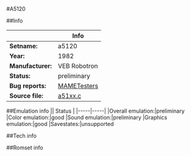 #A5120

##Info

||Info|
|-----|-----|
|**Setname:**|a5120
|**Year:**|1982
|**Manufacturer:**|VEB Robotron
|**Status:**|preliminary
|**Bug reports:**|[MAMETesters](http://mametesters.org/view_all_set.php?type=1&temporary=y&search=a51xx.c)
|**Source file:**|[a51xx.c](https://github.com/mamedev/mame/blob/master/src/mess/drivers/a51xx.c)

##Emulation info
|| Status |
|-----|-----|
|Overall emulation:|preliminary
|Color emulation:|good
|Sound emulation:|preliminary
|Graphics emulation:|good
|Savestates:|unsupported

##Tech info

##Romset info

<!--- START OF EDITED COMMENT DO NOT TOUCH TEXT ABOVE-->
